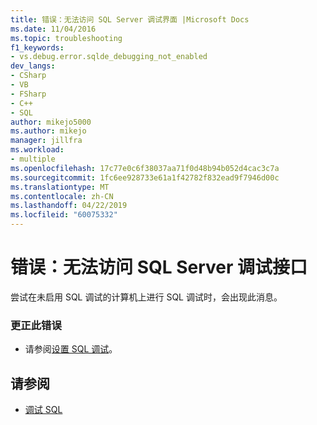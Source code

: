 ```yaml
---
title: 错误：无法访问 SQL Server 调试界面 |Microsoft Docs
ms.date: 11/04/2016
ms.topic: troubleshooting
f1_keywords:
- vs.debug.error.sqlde_debugging_not_enabled
dev_langs:
- CSharp
- VB
- FSharp
- C++
- SQL
author: mikejo5000
ms.author: mikejo
manager: jillfra
ms.workload:
- multiple
ms.openlocfilehash: 17c77e0c6f38037aa71f0d48b94b052d4cac3c7a
ms.sourcegitcommit: 1fc6ee928733e61a1f42782f832ead9f7946d00c
ms.translationtype: MT
ms.contentlocale: zh-CN
ms.lasthandoff: 04/22/2019
ms.locfileid: "60075332"
---
```

# <a name="error-unable-to-access-the-sql-server-debugging-interface"></a>错误：无法访问 SQL Server 调试接口
尝试在未启用 SQL 调试的计算机上进行 SQL 调试时，会出现此消息。

### <a name="to-correct-this-error"></a>更正此错误

- 请参阅[设置 SQL 调试](https://docs.microsoft.com/previous-versions/visualstudio/visual-studio-2010/s4sszxst(v=vs.100))。

## <a name="see-also"></a>请参阅
- [调试 SQL](https://docs.microsoft.com/previous-versions/visualstudio/visual-studio-2010/zefbf0t6(v=vs.100))